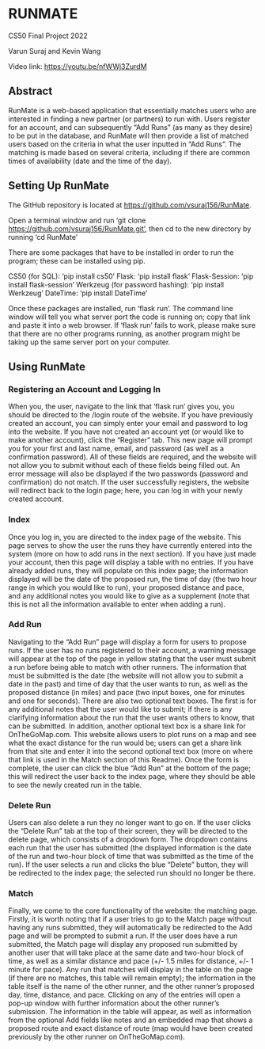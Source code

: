 # RUNMATE
CS50 Final Project 2022

Varun Suraj and Kevin Wang

Video link: https://youtu.be/nfWWj3ZurdM

## Abstract

RunMate is a web-based application that essentially matches users who are interested in finding a new partner (or partners) to run with. Users register for an account, and can subsequently “Add Runs” (as many as they desire) to be put in the database, and RunMate will then provide a list of matched users based on the criteria in what the user inputted in “Add Runs”. The matching is made based on several criteria, including if there are common times of availability (date and the time of the day). 

## Setting Up RunMate
	
The GitHub repository is located at https://github.com/vsuraj156/RunMate.

Open a terminal window and run ‘git clone https://github.com/vsuraj156/RunMate.git’, then cd to the new directory by running ‘cd RunMate’

There are some packages that have to be installed in order to run the program; these can be installed using pip.

CS50 (for SQL): ‘pip install cs50’
Flask: ‘pip install flask’
Flask-Session: ‘pip install flask-session’
Werkzeug (for password hashing): ‘pip install Werkzeug’
DateTime: ‘pip install DateTime’

Once these packages are installed, run ‘flask run’. The command line window will tell you what server port the code is running on; copy that link and paste it into a web browser. If ‘flask run’ fails to work, please make sure that there are no other programs running, as another program might be taking up the same server port on your computer.

## Using RunMate

### Registering an Account and Logging In

When you, the user, navigate to the link that ‘flask run’ gives you, you should be directed to the /login route of the website. If you have previously created an account, you can simply enter your email and password to log into the website. If you have not created an account yet (or would like to make another account), click the “Register” tab. This new page will prompt you for your first and last name, email, and password (as well as a confirmation password). All of these fields are required, and the website will not allow you to submit without each of these fields being filled out. An error message will also be displayed if the two passwords (password and confirmation) do not match. If the user successfully registers, the website will redirect back to the login page; here, you can log in with your newly created account.

### Index

Once you log in, you are directed to the index page of the website. This page serves to show the user the runs they have currently entered into the system (more on how to add runs in the next section). If you have just made your account, then this page will display a table with no entries. If you have already added runs, they will populate on this index page; the information displayed will be the date of the proposed run, the time of day (the two hour range in which you would like to run), your proposed distance and pace, and any additional notes you would like to give as a supplement (note that this is not all the information available to enter when adding a run).

### Add Run

Navigating to the “Add Run” page will display a form for users to propose runs. If the user has no runs registered to their account, a warning message will appear at the top of the page in yellow stating that the user must submit a run before being able to match with other runners. The information that must be submitted is the date (the website will not allow you to submit a date in the past) and time of day that the user wants to run, as well as the proposed distance (in miles) and pace (two input boxes, one for minutes and one for seconds). There are also two optional text boxes. The first is for any additional notes that the user would like to submit; if there is any clarifying information about the run that the user wants others to know, that can be submitted. In addition, another optional text box is a share link for OnTheGoMap.com. This website allows users to plot runs on a map and see what the exact distance for the run would be; users can get a share link from that site and enter it into the second optional text box (more on where that link is used in the Match section of this Readme). Once the form is complete, the user can click the blue “Add Run” at the bottom of the page; this will redirect the user back to the index page, where they should be able to see the newly created run in the table.

### Delete Run

Users can also delete a run they no longer want to go on. If the user clicks the “Delete Run” tab at the top of their screen, they will be directed to the delete page, which consists of a dropdown form. The dropdown contains each run that the user has submitted (the displayed information is the date of the run and two-hour block of time that was submitted as the time of the run). If the user selects a run and clicks the blue “Delete” button, they will be redirected to the index page; the selected run should no longer be there.

### Match

Finally, we come to the core functionality of the website: the matching page. Firstly, it is worth noting that if a user tries to go to the Match page without having any runs submitted, they will automatically be redirected to the Add page and will be prompted to submit a run. If the user does have a run submitted, the Match page will display any proposed run submitted by another user that will take place at the same date and two-hour block of time, as well as a similar distance and pace (+/- 1.5 miles for distance, +/- 1 minute for pace). Any run that matches will display in the table on the page (if there are no matches, this table will remain empty); the information in the table itself is the name of the other runner, and the other runner’s proposed day, time, distance, and pace. Clicking on any of the entries will open a pop-up window with further information about the other runner’s submission. The information in the table will appear, as well as information from the optional Add fields like notes and an embedded map that shows a proposed route and exact distance of route (map would have been created previously by the other runner on OnTheGoMap.com).
